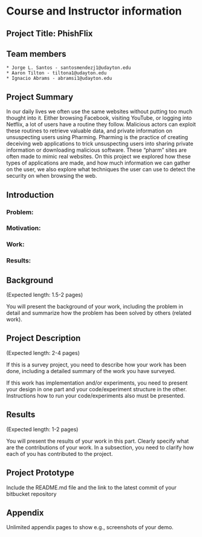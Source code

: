 # Course and Instructor information

## Project Title: PhishFlix

## Team members

    * Jorge L. Santos - santosmendezj1@udayton.edu
    * Aaron Tilton - tiltona1@udayton.edu
    * Ignacio Abrams - abramsi1@udayton.edu


## Project Summary 
In our daily lives we often use the same websites without putting too much thought into it. Either browsing Facebook, visiting YouTube, or logging into Netflix, a lot of users have a routine they follow.  Malicious actors can exploit these routines to retrieve valuable data, and private information on unsuspecting users using Pharming. Pharming is the practice of creating deceiving web applications to trick unsuspecting users into sharing private information or downloading malicious software. These “pharm” sites are often made to mimic real websites. On this project we explored how these types of applications are made, and how much information we can gather on the user, we also explore what techniques the user can use to detect the security on when browsing the web. 

## Introduction 

### Problem:

### Motivation:

### Work:

### Results:


## Background 
(Expected length: 1.5-2 pages)

You will present the background of your work, including the problem in detail and summarize how the problem has been solved by others (related work).

## Project Description 
(Expected length: 2-4 pages)

If this is a survey project, you need to describe how your work has been done, including a detailed summary of the work you have surveyed.

If this work has implementation and/or experiments, you need to present your design in one part and your code/experiment structure in the other. Instructions how to run your code/experiments also must be presented.  


## Results 

(Expected length: 1-2 pages)

You will present the results of your work in this part. Clearly specify what are the contributions of your work. In a subsection, you need to clarify how each of you has contributed to the project.

## Project Prototype 

Include the README.md file and the link to the latest commit of your bitbucket repository

## Appendix 

Unlimited appendix pages to show e.g., screenshots of your demo.